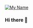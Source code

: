 [![My Name](https://github-readme-stats.vercel.app/api/pin/?username=KeanTech&repo=BinaryGame&theme=onedark&show_owner=false)](https://github.com/KeanTech/BinaryGame) 
### Hi there 👋

<!--
**KeanTech/KeanTech** is a ✨ _special_ ✨ repository because its `README.md` (this file) appears on your GitHub profile.

Here are some ideas to get you started:

- 🔭 I’m currently working on ...
- 🌱 I’m currently learning ...
- 👯 I’m looking to collaborate on ...
- 🤔 I’m looking for help with ...
- 💬 Ask me about ...
- 📫 How to reach me: ...
- 😄 Pronouns: ...
- ⚡ Fun fact: ...
-->
